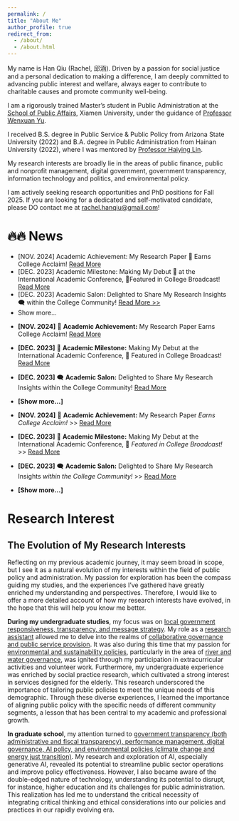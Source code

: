 ```yaml
---
permalink: /
title: "About Me"
author_profile: true
redirect_from: 
  - /about/
  - /about.html
---
```

My name is Han Qiu (Rachel, 邱涵). Driven by a passion for social justice and a personal dedication to making a difference, I am deeply committed to advancing public interest and welfare, always eager to contribute to charitable causes and promote community well-being.

I am a rigorously trained Master’s student in Public Administration at the [School of Public Affairs](https://spa.xmu.edu.cn/), Xiamen University, under the guidance of [Professor Wenxuan Yu](https://spa.xmu.edu.cn/info/1237/3095.htm).

I received B.S. degree in Public Service & Public Policy from Arizona State University (2022) and B.A. degree in Public Administration from Hainan University (2022), where I was mentored by [Professor Haiying Lin](https://haitc.hainanu.edu.cn/cslm/jzyg/szdw/xzgl.htm). 

My research interests are broadly lie in the areas of public finance, public and nonprofit management, digital government, government transparency, information technology and politics, and environmental policy.

I am actively seeking research opportunities and PhD positions for Fall 2025. If you are looking for a dedicated and self-motivated candidate, please DO contact me at rachel.hanqiu@gmail.com!

🔥🔥 News
======
* [NOV. 2024] Academic Achievement: My Research Paper 🎉 Earns College Acclaim! [Read More](https://mp.weixin.qq.com/s/2TYL9l8GGay93hLLRQBzYw)
* [DEC. 2023] Academic Milestone: Making My Debut 🚀 at the International Academic Conference, 📢Featured in College Broadcast! [Read More](https://mp.weixin.qq.com/s/EuHTxNFZpdGGEOrvOj-RPg)
* [DEC. 2023] Academic Salon: Delighted to Share My Research Insights 🗨️ within the College Community! [Read More >>](https://mp.weixin.qq.com/s/dn-2_kHyLDbNC0hQ042xEw)
* Show more...


- **[NOV. 2024]** 🎉 **Academic Achievement:** My Research Paper Earns College Acclaim! [Read More](https://mp.weixin.qq.com/s/2TYL9l8GGay93hLLRQBzYw)
- **[DEC. 2023]** 🚀 **Academic Milestone:** Making My Debut at the International Academic Conference, 📢 Featured in College Broadcast! [Read More](https://mp.weixin.qq.com/s/EuHTxNFZpdGGEOrvOj-RPg)
- **[DEC. 2023]** 🗨️ **Academic Salon:** Delighted to Share My Research Insights within the College Community! [Read More](https://mp.weixin.qq.com/s/dn-2_kHyLDbNC0hQ042xEw)
- **[Show more...]**

- **[NOV. 2024]** 🎉 **Academic Achievement:** My Research Paper *Earns College Acclaim!* >> [Read More](https://mp.weixin.qq.com/s/2TYL9l8GGay93hLLRQBzYw)
- **[DEC. 2023]** 🚀 **Academic Milestone:** Making My Debut at the International Academic Conference, 📢 *Featured in College Broadcast!* >> [Read More](https://mp.weixin.qq.com/s/EuHTxNFZpdGGEOrvOj-RPg)
- **[DEC. 2023]** 🗨️ **Academic Salon:** Delighted to Share My Research Insights *within the College Community!* >> [Read More](https://mp.weixin.qq.com/s/dn-2_kHyLDbNC0hQ042xEw)
- **[Show more...]**


Research Interest
======
## **The Evolution of My Research Interests**
Reflecting on my previous academic journey, it may seem broad in scope, but I see it as a natural evolution of my interests within the field of public policy and administration. My passion for exploration has been the compass guiding my studies, and the experiences I’ve gathered have greatly enriched my understanding and perspectives. Therefore, I would like to offer a more detailed account of how my research interests have evolved, in the hope that this will help you know me better.

**During my undergraduate studies**, my focus was on <u>local government responsiveness, transparency, and message strategy</u>. My role as a <u>research assistant</u> allowed me to delve into the realms of <u>collaborative governance and public service provision</u>. It was also during this time that my passion for <u>environmental and sustainability policies</u>, particularly in the area of <u>river and water governance</u>, was ignited through my participation in extracurricular activities and volunteer work. Furthermore, my undergraduate experience was enriched by social practice research, which cultivated a strong interest in services designed for the elderly. This research underscored the importance of tailoring public policies to meet the unique needs of this demographic. Through these diverse experiences, I learned the importance of aligning public policy with the specific needs of different community segments, a lesson that has been central to my academic and professional growth.

**In graduate school**, my attention turned to <u>government transparency (both administrative and fiscal transparency), performance management, digital governance, AI policy, and environmental policies (climate change and energy just transition)</u>. My research and exploration of AI, especially generative AI, revealed its potential to streamline public sector operations and improve policy effectiveness. However, I also became aware of the double-edged nature of technology, understanding its potential to disrupt, for instance, higher education and its challenges for public administration. This realization has led me to understand the critical necessity of integrating critical thinking and ethical considerations into our policies and practices in our rapidly evolving era.
